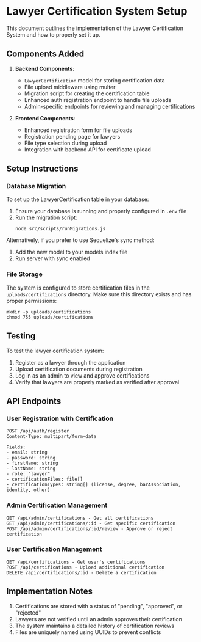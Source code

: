 # Lawyer Certification System Setup

This document outlines the implementation of the Lawyer Certification System and how to properly set it up.

## Components Added

1. **Backend Components**:
   - `LawyerCertification` model for storing certification data
   - File upload middleware using multer
   - Migration script for creating the certification table
   - Enhanced auth registration endpoint to handle file uploads
   - Admin-specific endpoints for reviewing and managing certifications

2. **Frontend Components**:
   - Enhanced registration form for file uploads
   - Registration pending page for lawyers
   - File type selection during upload
   - Integration with backend API for certificate upload

## Setup Instructions

### Database Migration

To set up the LawyerCertification table in your database:

1. Ensure your database is running and properly configured in `.env` file
2. Run the migration script:
   ```
   node src/scripts/runMigrations.js
   ```

Alternatively, if you prefer to use Sequelize's sync method:

1. Add the new model to your models index file
2. Run server with sync enabled

### File Storage

The system is configured to store certification files in the `uploads/certifications` directory. Make sure this directory exists and has proper permissions:

```
mkdir -p uploads/certifications
chmod 755 uploads/certifications
```

## Testing

To test the lawyer certification system:

1. Register as a lawyer through the application
2. Upload certification documents during registration
3. Log in as an admin to view and approve certifications
4. Verify that lawyers are properly marked as verified after approval

## API Endpoints

### User Registration with Certification
```
POST /api/auth/register
Content-Type: multipart/form-data

Fields:
- email: string
- password: string
- firstName: string
- lastName: string
- role: "lawyer"
- certificationFiles: file[]
- certificationTypes: string[] (license, degree, barAssociation, identity, other)
```

### Admin Certification Management
```
GET /api/admin/certifications - Get all certifications
GET /api/admin/certifications/:id - Get specific certification
POST /api/admin/certifications/:id/review - Approve or reject certification
```

### User Certification Management
```
GET /api/certifications - Get user's certifications
POST /api/certifications - Upload additional certification
DELETE /api/certifications/:id - Delete a certification
```

## Implementation Notes

1. Certifications are stored with a status of "pending", "approved", or "rejected"
2. Lawyers are not verified until an admin approves their certification
3. The system maintains a detailed history of certification reviews
4. Files are uniquely named using UUIDs to prevent conflicts

